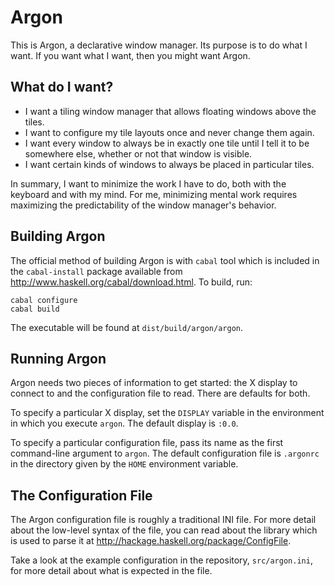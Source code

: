 
Argon
=====

This is Argon, a declarative window manager. Its purpose is to do what I want.
If you want what I want, then you might want Argon.

What do I want?
---------------
* I want a tiling window manager that allows floating windows above the tiles.
* I want to configure my tile layouts once and never change them again.
* I want every window to always be in exactly one tile until I tell it to be
  somewhere else, whether or not that window is visible.
* I want certain kinds of windows to always be placed in particular tiles.

In summary, I want to minimize the work I have to do, both with the keyboard
and with my mind. For me, minimizing mental work requires maximizing the
predictability of the window manager's behavior.

Building Argon
--------------
The official method of building Argon is with `cabal` tool which is included
in the `cabal-install` package available from
http://www.haskell.org/cabal/download.html. To build, run:

    cabal configure
    cabal build

The executable will be found at `dist/build/argon/argon`.

Running Argon
-------------
Argon needs two pieces of information to get started: the X display to connect
to and the configuration file to read. There are defaults for both.

To specify a particular X display, set the `DISPLAY` variable in the
environment in which you execute `argon`. The default display is `:0.0`.

To specify a particular configuration file, pass its name as the first
command-line argument to `argon`. The default configuration file is `.argonrc`
in the directory given by the `HOME` environment variable.

The Configuration File
----------------------
The Argon configuration file is roughly a traditional INI file. For more
detail about the low-level syntax of the file, you can read about the library
which is used to parse it at http://hackage.haskell.org/package/ConfigFile.

Take a look at the example configuration in the repository, `src/argon.ini`,
for more detail about what is expected in the file.


